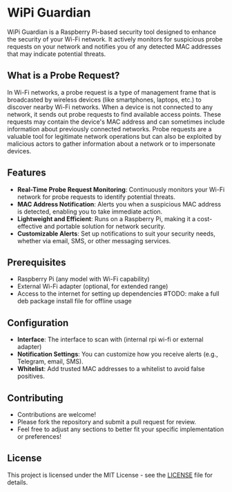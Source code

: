 # WiPi Guardian

WiPi Guardian is a Raspberry Pi-based security tool designed to enhance the security of your Wi-Fi network.
It actively monitors for suspicious probe requests on your network and notifies you of any detected MAC addresses that may indicate potential threats.

## What is a Probe Request?

In Wi-Fi networks, a probe request is a type of management frame that is broadcasted by wireless devices (like smartphones, laptops, etc.) to discover nearby Wi-Fi networks. When a device is not connected to any network, it sends out probe requests to find available access points. These requests may contain the device's MAC address and can sometimes include information about previously connected networks.
Probe requests are a valuable tool for legitimate network operations but can also be exploited by malicious actors to gather information about a network or to impersonate devices.

## Features

- **Real-Time Probe Request Monitoring**: Continuously monitors your Wi-Fi network for probe requests to identify potential threats.
- **MAC Address Notification**: Alerts you when a suspicious MAC address is detected, enabling you to take immediate action.
- **Lightweight and Efficient**: Runs on a Raspberry Pi, making it a cost-effective and portable solution for network security.
- **Customizable Alerts**: Set up notifications to suit your security needs, whether via email, SMS, or other messaging services.

## Prerequisites

- Raspberry Pi (any model with Wi-Fi capability)
- External Wi-Fi adapter (optional, for extended range)
- Access to the internet for setting up dependencies #TODO: make a full deb package install file for offline usage

## Configuration

- **Interface**: The interface to scan with (internal rpi wi-fi or external adapter)
- **Notification Settings**: You can customize how you receive alerts (e.g., Telegram, email, SMS).
- **Whitelist**: Add trusted MAC addresses to a whitelist to avoid false positives.

## Contributing

* Contributions are welcome!
* Please fork the repository and submit a pull request for review.
* Feel free to adjust any sections to better fit your specific implementation or preferences!

## License

This project is licensed under the MIT License - see the [LICENSE](LICENSE) file for details.
